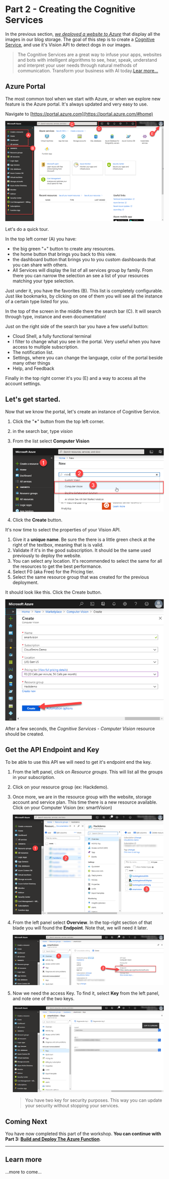 # Part 2 - Creating the Cognitive Services

In the previous section, *[we deployed a website to Azure](Part1-Deploying-the-startupSolution.md)* that display all the images in our blog storage. The goal of this step is to create a [Cognitive Service](https://azure.microsoft.com/en-ca/services/cognitive-services?WT.mc_id=tohack-github-frbouche), and use it's Vision API to detect dogs in our images.

> The Cognitive Services are a great way to infuse your apps, websites and bots with intelligent algorithms to see, hear, speak, understand and interpret your user needs through natural methods of communication. Transform your business with AI today.[Lear more...](https://azure.microsoft.com/en-ca/services/cognitive-services?WT.mc_id=tohack-github-frbouche)

## Azure Portal

The most common tool when we start with Azure, or when we explore new feature is the Azure portal. It's always updated and very easy to use.

Navigate to [https://portal.azure.com](https://portal.azure.com/#home)

![azurePortal][azurePortal]

Let's do a quick tour. 

In the top left corner (A) you have:
- the big green "+" button to create any resources.
- the home button that brings you back to this view.
- the dashboard button that brings you to you custom dashboards that you can share with others.
- All Services will display the list of all services group by family. From there you can narrow the selection an see a list of your resources matching your type selection.

Just under it, you have the favorites (B). This list is completely configurable. Just like bookmarks, by clicking on one of them you will see all the instance of a certain type listed for you.

In the top of the screen in the middle there the search bar (C). It will search through type, instance and even documentation!

Just on the right side of the search bar you have a few useful button:

- Cloud Shell, a fully functional terminal
- I filter to change what you see in the portal. Very useful when you have access to multiple subscription.
- The notification list.
- Settings, where you can change the language, color of the portal beside many other things
- Help, and  Feedback

Finally in the top right corner it's you (E) and a way to access all the account settings.

## Let's get started.

Now that we know the portal, let's create an instance of Cognitive Service. 

1. Click the "**+**" button from the top left corner.
1. in the search bar, type *vision*
1. From the list select **Computer Vision**

    ![typeVision][typeVision]
1. Click the **Create** button.

It's now time to select the properties of your Vision API. 

1. Give it a **unique name**. Be sure the there is a little green check at the right of the textbox, meaning that is is valid.
1. Validate if it's in the good subscription. It should be the same used previously to deploy the website.
1. You can select any location. It's recommended to select the same for all the resources to get the best performance.
1. Select F0 (aka Free) for the Pricing tier.
1. Select the same resource group that was created for the previous deployment.

It should look like this. Click the Create button.

![createVision][createVision]

After a few seconds, the *Cognitive Services - Computer Vision* resource should be created.

## Get the API Endpoint and Key

To be able to use this API we will need to get it's endpoint end the key. 

1. From the left panel, click on *Resource groups*. This will list all the groups in your subscription.
1. Click on your resource group (ex: Hackdemo).
1. Once more, we are in the resource group with the website, storage account and service plan. This time there is a new resource available. Click on your Computer Vision (ex: smartVision)

    ![selectVision][selectVision]

1. From the left panel select **Overview**. In the top-right section of that blade you will found the **Endpoint**. Note that, we will need it later.

    ![visionEndpoint][visionEndpoint]

1. Now we need the access Key. To find it, select **Key** from the left panel, and note one of the two keys.

    ![visionKey][visionKey]

    > You have two key for security purposes. This way you can update your security without stopping your services.


## Coming Next

You have now completed this part of the workshop. **You can continue with Part 3: [Build and Deploy The Azure Function](Part3-Build-and-Deploy-an-Azure-Function.md)**.

---

## Learn more

...more to come...




[azurePortal]: medias/azurePortal.png "The Azure Portal"
[typeVision]: medias/typeVision.png "Create a Vision"
[createVision]: medias/createVision.png "Create a Vision"
[selectVision]: medias/selectVision.png "Select Vision Resource"
[visionKey]: medias/visionKey.png "Get Vision Key"
[visionEndpoint]: medias/visionEndpoint.png "Get Vision endpoint"
